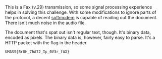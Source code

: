 This is a Fax (v.29) transmission, so some signal processing experience helps in
solving this challenge. With some modifications to ignore parts of the protocol,
a decent [softmodem](https://github.com/randyrossi/fisher-modem) is capable of
reading out the document. There isn't much noise in the audio file.

The document that's spat out isn't regular text, though. It's binary data,
encoded as pixels. The binary data is, however, fairly easy to parse. It's a
HTTP packet with the flag in the header.

`UMASS{BrUH_7hA72_Ip_0V3r_fAX}`
